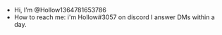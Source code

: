 - Hi, I’m @Hollow1364781653786
- How to reach me: i'm Hollow#3057 on discord I answer DMs within a day.
<!---
Hollow1364781653786/Hollow1364781653786 is a ✨ special ✨ repository because its `README.md` (this file) appears on your GitHub profile.
You can click the Preview link to take a look at your changes.
--->
